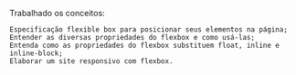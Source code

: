 Trabalhado os conceitos:



    Especificação flexible box para posicionar seus elementos na página;
    Entender as diversas propriedades do flexbox e como usá-las;
    Entenda como as propriedades do flexbox substituem float, inline e inline-block;
    Elaborar um site responsivo com flexbox.

